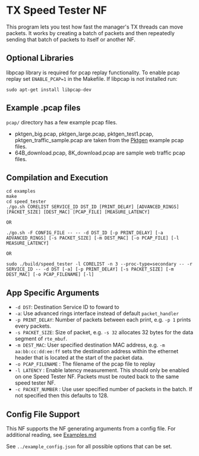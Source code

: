 TX Speed Tester NF
==
This program lets you test how fast the manager's TX threads can move packets. It works by creating a batch of packets and then repeatedly sending that batch of packets to itself or another NF.

Optional Libraries
--
libpcap library is required for pcap replay functionality.
To enable pcap replay set `ENABLE_PCAP=1` in the Makefile.
If libpcap is not installed run:
```
sudo apt-get install libpcap-dev
```
Example .pcap files
--
`pcap/` directory has a few example pcap files.
  - pktgen_big.pcap, pktgen_large.pcap, pktgen_test1.pcap, pktgen_traffic_sample.pcap are taken from the [Pktgen](../../tools/Pktgen/README.md) example pcap files.
  - 64B_download.pcap, 8K_download.pcap are sample web traffic pcap files.

Compilation and Execution
--
```
cd examples
make
cd speed_tester
./go.sh CORELIST SERVICE_ID DST_ID [PRINT_DELAY] [ADVANCED_RINGS] [PACKET_SIZE] [DEST_MAC] [PCAP_FILE] [MEASURE_LATENCY]

OR

./go.sh -F CONFIG_FILE -- -- -d DST_ID [-p PRINT_DELAY] [-a ADVANCED_RINGS] [-s PACKET_SIZE] [-m DEST_MAC] [-o PCAP_FILE] [-l MEASURE_LATENCY]

OR

sudo ./build/speed_tester -l CORELIST -n 3 --proc-type=secondary -- -r SERVICE_ID -- -d DST [-a] [-p PRINT_DELAY] [-s PACKET_SIZE] [-m DEST_MAC] [-o PCAP_FILENAME] [-l]
```

App Specific Arguments
--
  - `-d DST`: Destination Service ID to foward to
  - `-a`: Use advanced rings interface instead of default `packet_handler`
  - `-p PRINT_DELAY`: Number of packets between each print, e.g. `-p 1` prints every packets.
  - `-s PACKET_SIZE`: Size of packet, e.g. `-s 32` allocates 32 bytes for the data segment of `rte_mbuf`.
  - `-m DEST_MAC`: User specified destination MAC address, e.g. `-m aa:bb:cc:dd:ee:ff` sets the destination address within the ethernet header that is located at the start of the packet data.
  - `-o PCAP_FILENAME` : The filename of the pcap file to replay
  - `-l LATENCY` : Enable latency measurement. This should only be enabled on one Speed Tester NF. Packets must be routed back to the same speed tester NF.
  - `-c PACKET_NUMBER` : Use user specified number of packets in the batch. If not specified then this defaults to 128.

Config File Support
--
This NF supports the NF generating arguments from a config file. For
additional reading, see [Examples.md](../../docs/Examples.md)

See `../example_config.json` for all possible options that can be set.
